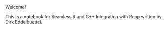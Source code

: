 Welcome! 

This is a notebook for Seamless R and C++ Integration with Rcpp written by Dirk Eddelbuettel. 
